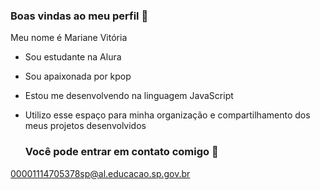 ### Boas vindas ao meu perfil 🩷

Meu nome é Mariane Vitória 

- Sou estudante na Alura
- Sou apaixonada por kpop
- Estou me desenvolvendo na linguagem JavaScript
- Utilizo esse espaço para minha organização e compartilhamento dos meus projetos desenvolvidos

  ### Você pode entrar em contato comigo 🎦

 00001114705378sp@al.educacao.sp.gov.br 

 
